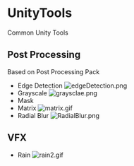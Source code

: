 # UnityTools
Common Unity Tools



## Post Processing

Based on Post Processing Pack



- Edge Detection
![edgeDetection.png](https://s2.loli.net/2022/02/13/5IVF3apN1MHPket.png)
- Grayscale
![graysclae.png](https://s2.loli.net/2022/02/13/DAojqPLsuRMyiwd.png)
- Mask
- Matrix
![matrix.gif](https://s2.loli.net/2022/02/13/s423KcThimALIYN.gif)
- Radial Blur
![RadialBlur.png](https://s2.loli.net/2022/02/13/Cj4g5prUnJQMaLT.png)


## VFX
- Rain
![rain2.gif](https://s2.loli.net/2022/02/13/MyeYDak6SnKWQsl.gif)